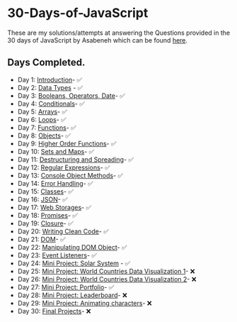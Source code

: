 # 30-Days-of-JavaScript
These are my solutions/attempts at answering the Questions provided in the 30 days of JavaScript by Asabeneh which can be found [here](https://github.com/Asabeneh/30-Days-Of-JavaScript).

## Days Completed.
* Day 1: [Introduction](https://github.com/Asabeneh/30-Days-Of-JavaScript/blob/master/readMe.md)- ✅
* Day 2: [Data Types](https://github.com/Asabeneh/30-Days-Of-JavaScript/blob/master/02_Day_Data_types/02_day_data_types.md) - ✅
* Day 3: [Booleans, Operators, Date](https://github.com/Asabeneh/30-Days-Of-JavaScript/blob/master/03_Day_Booleans_operators_date/03_booleans_operators_date.md)- ✅
* Day 4: [Conditionals](https://github.com/Asabeneh/30-Days-Of-JavaScript/blob/master/04_Day_Conditionals/04_day_conditionals.md)- ✅
* Day 5: [Arrays](https://github.com/Asabeneh/30-Days-Of-JavaScript/blob/master/05_Day_Arrays/05_day_arrays.md)- ✅
* Day 6: [Loops](https://github.com/Asabeneh/30-Days-Of-JavaScript/blob/master/06_Day_Loops/06_day_loops.md)- ✅
* Day 7: [Functions](https://github.com/Asabeneh/30-Days-Of-JavaScript/blob/master/07_Day_Functions/07_day_functions.md)- ✅
* Day 8: [Objects](https://github.com/Asabeneh/30-Days-Of-JavaScript/blob/master/08_Day_Objects/08_day_objects.md)- ✅
* Day 9: [Higher Order Functions](https://github.com/Asabeneh/30-Days-Of-JavaScript/blob/master/09_Day_Higher_order_functions/09_day_higher_order_functions.md)- ✅
* Day 10: [Sets and Maps](https://github.com/Asabeneh/30-Days-Of-JavaScript/blob/master/10_Day_Sets_and_Maps/10_day_Sets_and_Maps.md)- ✅
* Day 11: [Destructuring and Spreading](https://github.com/Asabeneh/30-Days-Of-JavaScript/blob/master/11_Day_Destructuring_and_spreading/11_day_destructuring_and_spreading.md)- ✅
* Day 12: [Regular Expressions](https://github.com/Asabeneh/30-Days-Of-JavaScript/blob/master/12_Day_Regular_expressions/12_day_regular_expressions.md)- ✅
* Day 13: [Console Object Methods](https://github.com/Asabeneh/30-Days-Of-JavaScript/blob/master/13_Day_Console_object_methods/13_day_console_object_methods.md)- ✅
* Day 14: [Error Handling](https://github.com/Asabeneh/30-Days-Of-JavaScript/blob/master/14_Day_Error_handling/14_day_error_handling.md)- ✅
* Day 15: [Classes](https://github.com/Asabeneh/30-Days-Of-JavaScript/blob/master/15_Day_Classes/15_day_classes.md)- ✅
* Day 16: [JSON](https://github.com/Asabeneh/30-Days-Of-JavaScript/blob/master/16_Day_JSON/16_day_json.md)- ✅
* Day 17: [Web Storages](https://github.com/Asabeneh/30-Days-Of-JavaScript/blob/master/17_Day_Web_storages/17_day_web_storages.md)- ✅
* Day 18: [Promises](https://github.com/Asabeneh/30-Days-Of-JavaScript/blob/master/18_Day_Promises/18_day_promises.md)- ✅
* Day 19: [Closure](https://github.com/Asabeneh/30-Days-Of-JavaScript/blob/master/19_Day_Closures/19_day_closures.md)- ✅
* Day 20: [Writing Clean Code](https://github.com/Asabeneh/30-Days-Of-JavaScript/blob/master/20_Day_Writing_clean_codes/20_day_writing_clean_codes.md)- ✅
* Day 21: [DOM](https://github.com/Asabeneh/30-Days-Of-JavaScript/blob/master/21_Day_DOM/21_day_dom.md)- ✅
* Day 22: [Manipulating DOM Object](https://github.com/Asabeneh/30-Days-Of-JavaScript/blob/master/22_Day_Manipulating_DOM_object/22_day_manipulating_DOM_object.md)- ✅
* Day 23: [Event Listeners](https://github.com/Asabeneh/30-Days-Of-JavaScript/blob/master/23_Day_Event_listeners/23_day_event_listeners.md)- ✅
* Day 24: [Mini Project: Solar System](https://github.com/Asabeneh/30-Days-Of-JavaScript/blob/master/24_Day_Project_solar_system/24_day_project_solar_system.md) - ✅
* Day 25: [Mini Project: World Countries Data Visualization 1](https://github.com/Asabeneh/30-Days-Of-JavaScript/blob/master/25_Day_World_countries_data_visualization_1/25_day_world_countries_data_visualization_1.md)- ❌
* Day 26: [Mini Project: World Countries Data Visualization 2](https://github.com/Asabeneh/30-Days-Of-JavaScript/blob/master/26_Day_World_countries_data_visualization_2/26_day_world_countries_data_visualization_2.md)- ❌
* Day 27: [Mini Project: Portfolio](https://github.com/Asabeneh/30-Days-Of-JavaScript/blob/master/27_Day_Mini_project_portfolio/27_day_mini_project_portfolio.md)- ✅
* Day 28: [Mini Project: Leaderboard](https://github.com/Asabeneh/30-Days-Of-JavaScript/blob/master/28_Day_Mini_project_leaderboard/28_day_mini_project_leaderboard.md)- ❌
* Day 29: [Mini Project: Animating characters](https://github.com/Asabeneh/30-Days-Of-JavaScript/blob/master/29_Day_Mini_project_animating_characters/29_day_mini_project_animating_characters.md)- ❌
* Day 30: [Final Projects](https://github.com/Asabeneh/30-Days-Of-JavaScript/blob/master/30_Day_Mini_project_final/30_day_mini_project_final.md)- ❌
